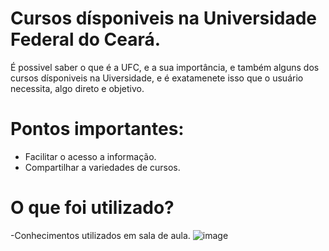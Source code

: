 # Cursos dísponiveis na Universidade Federal do Ceará.
 É possivel saber o que é a UFC, e a sua importância, e também alguns dos cursos dísponiveis na Uiversidade,
 e é exatamenete isso que o usuário necessita, algo direto e objetivo.
# Pontos importantes: 
- Facilitar o acesso a informação.
- Compartilhar a variedades de cursos.
# O que foi utilizado?
-Conhecimentos utilizados em sala de aula.
![image](https://github.com/terezafabiula/parcialappufc/assets/150807884/71dd9ce0-e69e-4a85-bead-85a0dadf77d1)

